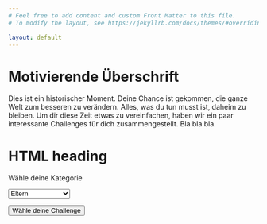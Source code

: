 ```yaml
---
# Feel free to add content and custom Front Matter to this file.
# To modify the layout, see https://jekyllrb.com/docs/themes/#overriding-theme-defaults

layout: default
---
```


# Motivierende Überschrift

Dies ist ein historischer Moment. Deine Chance ist gekommen, die ganze Welt zum besseren zu verändern.
Alles, was du tun musst ist, daheim zu bleiben. Um dir diese Zeit etwas zu vereinfachen, haben wir ein
paar interessante Challenges für dich zusammengestellt. Bla bla bla.

<h1>HTML heading</h1>

<label for="age">Wähle deine Kategorie</label>

<select id="age">
<option value="Elt">Eltern</option>
<option value="Jug">Jugend</option>
<option value="Erw">Erwachsene</option>
<option value="Fam">Familie/WG/Paar</option>
</select>

<script>
function getChallenge() {
  var e = document.getElementById("age");
  var strUser = e.options[e.selectedIndex].value;
  window.location.assign(getUrl);
}
</script>

<button type="button" onclick="getChallenge();">Wähle deine Challenge</button>

<script type="text/javascript">

var postsHREF = [{% for post in site.posts %}"{{ post.url }}"{% unless forloop.last %},{% endunless %}{% endfor %}];

var postsTitle = [{% for post in site.posts %}"{{ post.title }}"{% unless forloop.last %},{% endunless %}{% endfor %}];

</script>

  <script type="text/javascript">
function getUrl()
{
  var randomIndexUsed = [];
  var counter = 0;
  var numberOfPosts = 1;

  while (counter < numberOfPosts)
  {
    var randomIndex;
    var postHREF;
    var postTitle;
    var res = "";
    randomIndex = Math.floor(Math.random() * postsHREF.length);

    if (randomIndexUsed.indexOf(randomIndex) == "-1")
    {
      postHREF = postsHREF[randomIndex];
      postTitle = postsTitle[randomIndex];

      if (counter == (numberOfPosts - 1))
      {
        console.log(postHREF);
        console.log(postTitle);
        res = ' + postHREF + '>' + postTitle + ';
      }
      else
      {
        console.log(postHREF);
        console.log(postTitle);
        res = ' + postHREF + '>' + postTitle + ';
        res = ' + postHREF + '>' + postTitle + ';
      }
      randomIndexUsed.push(randomIndex);
      counter++;
      return res
    }
  }
} 
</script>
